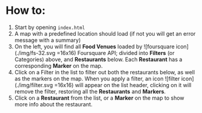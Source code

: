 # How to:
1. Start by opening `index.html`
2. A map with a predefined location should load (if not you will get an error message with a summary)
3. On the left, you will find all **Food Venues** loaded by ![foursquare icon](./img/fs-32.svg =16x16) Foursquare API; divided into **Filters** (or Categories) above, and **Restaurants** below.
	Each **Restaurant** has a corresponding **Marker** on the map.
4. Click on a Filter in the list to filter out both the restaurants below, as well as the markers on the map.
	When you apply a filter, an icon ![filter icon](./img/filter.svg =16x16) will appear on the list header, clicking on it will remove the filter, restoring all the **Restaurants** and **Markers**.
5. Click on a **Restaurant** from the list, or a **Marker** on the map to show more info about the restaurant.
